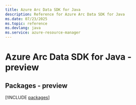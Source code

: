 ```yaml
---
title: Azure Arc Data SDK for Java
description: Reference for Azure Arc Data SDK for Java
ms.date: 07/23/2025
ms.topic: reference
ms.devlang: java
ms.service: azure-resource-manager
---
```

# Azure Arc Data SDK for Java - preview
## Packages - preview
[!INCLUDE [packages](arc-data-index.md)]